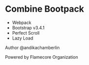 # Combine Bootpack

- Webpack
- Bootstrap v3.4.1
- Perfect Scroll
- Lazy Load

Author @andikachamberlin

Powered by Flamecore Organization